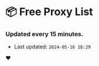 # :package: Free Proxy List
### Updated every 15 minutes.

- Last updated: `2024-05-16 18:29`

:heart:

